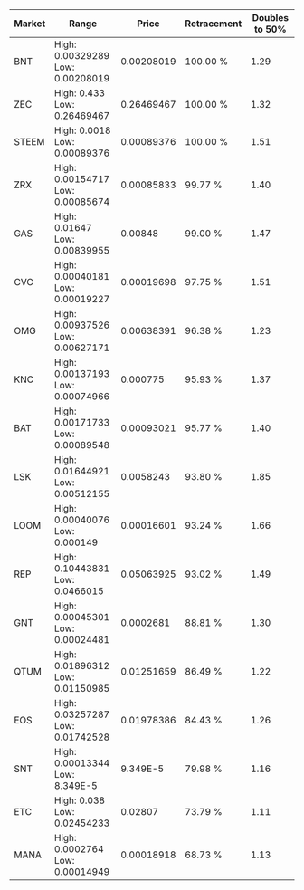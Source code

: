 | Market | Range | Price| Retracement | Doubles to 50% |
| --- | --- | --- | --- | --- |
| BNT | High: 0.00329289<br />Low: 0.00208019 | 0.00208019 | 100.00 % | 1.29 |
| ZEC | High: 0.433<br />Low: 0.26469467 | 0.26469467 | 100.00 % | 1.32 |
| STEEM | High: 0.0018<br />Low: 0.00089376 | 0.00089376 | 100.00 % | 1.51 |
| ZRX | High: 0.00154717<br />Low: 0.00085674 | 0.00085833 | 99.77 % | 1.40 |
| GAS | High: 0.01647<br />Low: 0.00839955 | 0.00848 | 99.00 % | 1.47 |
| CVC | High: 0.00040181<br />Low: 0.00019227 | 0.00019698 | 97.75 % | 1.51 |
| OMG | High: 0.00937526<br />Low: 0.00627171 | 0.00638391 | 96.38 % | 1.23 |
| KNC | High: 0.00137193<br />Low: 0.00074966 | 0.000775 | 95.93 % | 1.37 |
| BAT | High: 0.00171733<br />Low: 0.00089548 | 0.00093021 | 95.77 % | 1.40 |
| LSK | High: 0.01644921<br />Low: 0.00512155 | 0.0058243 | 93.80 % | 1.85 |
| LOOM | High: 0.00040076<br />Low: 0.000149 | 0.00016601 | 93.24 % | 1.66 |
| REP | High: 0.10443831<br />Low: 0.0466015 | 0.05063925 | 93.02 % | 1.49 |
| GNT | High: 0.00045301<br />Low: 0.00024481 | 0.0002681 | 88.81 % | 1.30 |
| QTUM | High: 0.01896312<br />Low: 0.01150985 | 0.01251659 | 86.49 % | 1.22 |
| EOS | High: 0.03257287<br />Low: 0.01742528 | 0.01978386 | 84.43 % | 1.26 |
| SNT | High: 0.00013344<br />Low: 8.349E-5 | 9.349E-5 | 79.98 % | 1.16 |
| ETC | High: 0.038<br />Low: 0.02454233 | 0.02807 | 73.79 % | 1.11 |
| MANA | High: 0.0002764<br />Low: 0.00014949 | 0.00018918 | 68.73 % | 1.13 |

